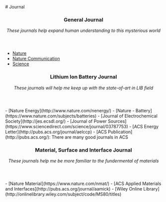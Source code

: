 <section class="thirteen columns" markdown="1">
# Journal
<article markdown="1">
<header>
<h1>General Journal</h1>
<span><address>These journals help expand human understanding to this mysterious world </address></span>
</header>

- [Nature](http://www.nature.com)
- [Nature Communication](http://www.nature.com/ncomms/)
- [Science](http://www.sciencemag.org/)
</article>

<article markdown="1">
<header>
<h1>Lithium Ion Battery Journal</h1>
<span><address>These journals will help me keep up with the state-of-art in LIB field</address></span>
</header>
- [Nature Energy](http://www.nature.com/nenergy/)  
- [Nature - Battery](https://www.nature.com/subjects/batteries)  
- [Journal of Electrochemical Society](http://jes.ecsdl.org/)  
- [Journal of Power Sources](https://www.sciencedirect.com/science/journal/03787753)  
- [ACS Energy Letter](http://pubs.acs.org/journal/aelccp)  
- [ACS Publication](http://pubs.acs.org/): There are many good journals in ACS

</article>

<article markdown="1">
<header>
<h1>Material, Surface and Interface Journal</h1>
<span><address>These journals help me be more familiar to  the fundermental of materials</span>
</header>
- [Nature Material](https://www.nature.com/nmat/)  
- [ACS Applied Materials and Interfaces](http://pubs.acs.org/journal/aamick)  
- [Wiley Online Library](http://onlinelibrary.wiley.com/subject/code/MS80/titles)  
 
</article>


</section>
